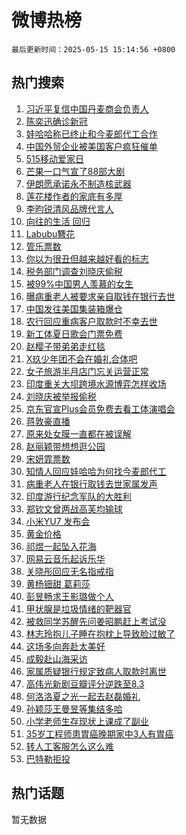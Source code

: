 # 微博热榜

`最后更新时间：2025-05-15 15:14:56 +0800`

## 热门搜索

1. [习近平复信中国丹麦商会负责人](https://m.weibo.cn/search?containerid=100103type%3D1%26t%3D10%26q%3D%23%E4%B9%A0%E8%BF%91%E5%B9%B3%E5%A4%8D%E4%BF%A1%E4%B8%AD%E5%9B%BD%E4%B8%B9%E9%BA%A6%E5%95%86%E4%BC%9A%E8%B4%9F%E8%B4%A3%E4%BA%BA%23&stream_entry_id=51&isnewpage=1&extparam=seat%3D1%26cate%3D10103%26dgr%3D0%26pos%3D0%26filter_type%3Drealtimehot%26stream_entry_id%3D51%26c_type%3D51%26q%3D%2523%25E4%25B9%25A0%25E8%25BF%2591%25E5%25B9%25B3%25E5%25A4%258D%25E4%25BF%25A1%25E4%25B8%25AD%25E5%259B%25BD%25E4%25B8%25B9%25E9%25BA%25A6%25E5%2595%2586%25E4%25BC%259A%25E8%25B4%259F%25E8%25B4%25A3%25E4%25BA%25BA%2523%26display_time%3D1747293295%26pre_seqid%3D17472932950610234898618)
1. [陈奕迅确诊新冠](https://m.weibo.cn/search?containerid=100103type%3D1%26t%3D10%26q%3D%23%E9%99%88%E5%A5%95%E8%BF%85%E7%A1%AE%E8%AF%8A%E6%96%B0%E5%86%A0%23&stream_entry_id=31&isnewpage=1&extparam=seat%3D1%26cate%3D5001%26band_rank%3D1%26stream_entry_id%3D31%26realpos%3D1%26flag%3D1%26lcate%3D5001%26pos%3D0%26filter_type%3Drealtimehot%26dgr%3D0%26c_type%3D31%26q%3D%2523%25E9%2599%2588%25E5%25A5%2595%25E8%25BF%2585%25E7%25A1%25AE%25E8%25AF%258A%25E6%2596%25B0%25E5%2586%25A0%2523%26display_time%3D1747293295%26pre_seqid%3D17472932950610234898618)
1. [娃哈哈称已终止和今麦郎代工合作](https://m.weibo.cn/search?containerid=100103type%3D1%26t%3D10%26q%3D%23%E5%A8%83%E5%93%88%E5%93%88%E7%A7%B0%E5%B7%B2%E7%BB%88%E6%AD%A2%E5%92%8C%E4%BB%8A%E9%BA%A6%E9%83%8E%E4%BB%A3%E5%B7%A5%E5%90%88%E4%BD%9C%23&stream_entry_id=31&isnewpage=1&extparam=seat%3D1%26cate%3D5001%26band_rank%3D2%26stream_entry_id%3D31%26realpos%3D2%26flag%3D2%26lcate%3D5001%26pos%3D1%26filter_type%3Drealtimehot%26dgr%3D0%26c_type%3D31%26q%3D%2523%25E5%25A8%2583%25E5%2593%2588%25E5%2593%2588%25E7%25A7%25B0%25E5%25B7%25B2%25E7%25BB%2588%25E6%25AD%25A2%25E5%2592%258C%25E4%25BB%258A%25E9%25BA%25A6%25E9%2583%258E%25E4%25BB%25A3%25E5%25B7%25A5%25E5%2590%2588%25E4%25BD%259C%2523%26display_time%3D1747293295%26pre_seqid%3D17472932950610234898618)
1. [中国外贸企业被美国客户疯狂催单](https://m.weibo.cn/search?containerid=100103type%3D1%26t%3D10%26q%3D%23%E4%B8%AD%E5%9B%BD%E5%A4%96%E8%B4%B8%E4%BC%81%E4%B8%9A%E8%A2%AB%E7%BE%8E%E5%9B%BD%E5%AE%A2%E6%88%B7%E7%96%AF%E7%8B%82%E5%82%AC%E5%8D%95%23&stream_entry_id=31&isnewpage=1&extparam=seat%3D1%26cate%3D5001%26band_rank%3D3%26stream_entry_id%3D31%26realpos%3D3%26flag%3D0%26lcate%3D5001%26pos%3D2%26filter_type%3Drealtimehot%26dgr%3D0%26c_type%3D31%26q%3D%2523%25E4%25B8%25AD%25E5%259B%25BD%25E5%25A4%2596%25E8%25B4%25B8%25E4%25BC%2581%25E4%25B8%259A%25E8%25A2%25AB%25E7%25BE%258E%25E5%259B%25BD%25E5%25AE%25A2%25E6%2588%25B7%25E7%2596%25AF%25E7%258B%2582%25E5%2582%25AC%25E5%258D%2595%2523%26display_time%3D1747293295%26pre_seqid%3D17472932950610234898618)
1. [515移动爱家日](https://m.weibo.cn/search?containerid=100103type%3D1%26t%3D10%26q%3D%23515%E7%A7%BB%E5%8A%A8%E7%88%B1%E5%AE%B6%E6%97%A5%23&stream_entry_id=31&isnewpage=1&extparam=seat%3D1%26cate%3D5001%26band_rank%3D4%26adid%3D285710%26stream_entry_id%3D31%26is_ad_pos%3D1%26topic_ad%3D1%26lcate%3D5001%26pos%3D3%26filter_type%3Drealtimehot%26dgr%3D0%26c_type%3D31%26q%3D%2523515%25E7%25A7%25BB%25E5%258A%25A8%25E7%2588%25B1%25E5%25AE%25B6%25E6%2597%25A5%2523%26display_time%3D1747293295%26pre_seqid%3D17472932950610234898618)
1. [芒果一口气宣了88部大剧](https://m.weibo.cn/search?containerid=100103type%3D1%26t%3D10%26q%3D%E8%8A%92%E6%9E%9C%E4%B8%80%E5%8F%A3%E6%B0%94%E5%AE%A3%E4%BA%8688%E9%83%A8%E5%A4%A7%E5%89%A7&stream_entry_id=31&isnewpage=1&extparam=seat%3D1%26cate%3D5001%26band_rank%3D4%26stream_entry_id%3D31%26realpos%3D4%26flag%3D1%26lcate%3D5001%26pos%3D4%26filter_type%3Drealtimehot%26dgr%3D0%26c_type%3D31%26q%3D%25E8%258A%2592%25E6%259E%259C%25E4%25B8%2580%25E5%258F%25A3%25E6%25B0%2594%25E5%25AE%25A3%25E4%25BA%258688%25E9%2583%25A8%25E5%25A4%25A7%25E5%2589%25A7%26display_time%3D1747293295%26pre_seqid%3D17472932950610234898618)
1. [伊朗愿承诺永不制造核武器](https://m.weibo.cn/search?containerid=100103type%3D1%26t%3D10%26q%3D%23%E4%BC%8A%E6%9C%97%E6%84%BF%E6%89%BF%E8%AF%BA%E6%B0%B8%E4%B8%8D%E5%88%B6%E9%80%A0%E6%A0%B8%E6%AD%A6%E5%99%A8%23&stream_entry_id=31&isnewpage=1&extparam=seat%3D1%26cate%3D5001%26band_rank%3D5%26stream_entry_id%3D31%26realpos%3D5%26flag%3D1%26lcate%3D5001%26pos%3D5%26filter_type%3Drealtimehot%26dgr%3D0%26c_type%3D31%26q%3D%2523%25E4%25BC%258A%25E6%259C%2597%25E6%2584%25BF%25E6%2589%25BF%25E8%25AF%25BA%25E6%25B0%25B8%25E4%25B8%258D%25E5%2588%25B6%25E9%2580%25A0%25E6%25A0%25B8%25E6%25AD%25A6%25E5%2599%25A8%2523%26display_time%3D1747293295%26pre_seqid%3D17472932950610234898618)
1. [莲花楼作者的家底有多厚](https://m.weibo.cn/search?containerid=100103type%3D1%26t%3D10%26q%3D%E8%8E%B2%E8%8A%B1%E6%A5%BC%E4%BD%9C%E8%80%85%E7%9A%84%E5%AE%B6%E5%BA%95%E6%9C%89%E5%A4%9A%E5%8E%9A&stream_entry_id=31&isnewpage=1&extparam=seat%3D1%26cate%3D5001%26band_rank%3D6%26stream_entry_id%3D31%26realpos%3D6%26flag%3D0%26lcate%3D5001%26pos%3D6%26filter_type%3Drealtimehot%26dgr%3D0%26c_type%3D31%26q%3D%25E8%258E%25B2%25E8%258A%25B1%25E6%25A5%25BC%25E4%25BD%259C%25E8%2580%2585%25E7%259A%2584%25E5%25AE%25B6%25E5%25BA%2595%25E6%259C%2589%25E5%25A4%259A%25E5%258E%259A%26display_time%3D1747293295%26pre_seqid%3D17472932950610234898618)
1. [李昀锐清风品牌代言人](https://m.weibo.cn/search?containerid=100103type%3D1%26t%3D10%26q%3D%23%E6%9D%8E%E6%98%80%E9%94%90%E6%B8%85%E9%A3%8E%E5%93%81%E7%89%8C%E4%BB%A3%E8%A8%80%E4%BA%BA%23&stream_entry_id=31&isnewpage=1&extparam=seat%3D1%26cate%3D5001%26band_rank%3D7%26adid%3D285967%26stream_entry_id%3D31%26is_ad_pos%3D1%26topic_ad%3D1%26lcate%3D5001%26pos%3D7%26filter_type%3Drealtimehot%26dgr%3D0%26c_type%3D31%26q%3D%2523%25E6%259D%258E%25E6%2598%2580%25E9%2594%2590%25E6%25B8%2585%25E9%25A3%258E%25E5%2593%2581%25E7%2589%258C%25E4%25BB%25A3%25E8%25A8%2580%25E4%25BA%25BA%2523%26display_time%3D1747293295%26pre_seqid%3D17472932950610234898618)
1. [向往的生活 回归](https://m.weibo.cn/search?containerid=100103type%3D1%26t%3D10%26q%3D%E5%90%91%E5%BE%80%E7%9A%84%E7%94%9F%E6%B4%BB+%E5%9B%9E%E5%BD%92&stream_entry_id=31&isnewpage=1&extparam=seat%3D1%26cate%3D5001%26band_rank%3D7%26stream_entry_id%3D31%26realpos%3D7%26flag%3D1%26lcate%3D5001%26pos%3D8%26filter_type%3Drealtimehot%26dgr%3D0%26c_type%3D31%26q%3D%25E5%2590%2591%25E5%25BE%2580%25E7%259A%2584%25E7%2594%259F%25E6%25B4%25BB%2520%25E5%259B%259E%25E5%25BD%2592%26display_time%3D1747293295%26pre_seqid%3D17472932950610234898618)
1. [Labubu簪花](https://m.weibo.cn/search?containerid=100103type%3D1%26t%3D10%26q%3DLabubu%E7%B0%AA%E8%8A%B1&stream_entry_id=31&isnewpage=1&extparam=seat%3D1%26cate%3D5001%26band_rank%3D8%26stream_entry_id%3D31%26realpos%3D8%26flag%3D0%26lcate%3D5001%26pos%3D9%26filter_type%3Drealtimehot%26dgr%3D0%26c_type%3D31%26q%3DLabubu%25E7%25B0%25AA%25E8%258A%25B1%26display_time%3D1747293295%26pre_seqid%3D17472932950610234898618)
1. [管乐票数](https://m.weibo.cn/search?containerid=100103type%3D1%26t%3D10%26q%3D%E7%AE%A1%E4%B9%90%E7%A5%A8%E6%95%B0&stream_entry_id=31&isnewpage=1&extparam=seat%3D1%26cate%3D5001%26band_rank%3D9%26stream_entry_id%3D31%26realpos%3D9%26flag%3D0%26lcate%3D5001%26pos%3D10%26filter_type%3Drealtimehot%26dgr%3D0%26c_type%3D31%26q%3D%25E7%25AE%25A1%25E4%25B9%2590%25E7%25A5%25A8%25E6%2595%25B0%26display_time%3D1747293295%26pre_seqid%3D17472932950610234898618)
1. [你以为很丑但越来越好看的标志](https://m.weibo.cn/search?containerid=100103type%3D1%26t%3D10%26q%3D%E4%BD%A0%E4%BB%A5%E4%B8%BA%E5%BE%88%E4%B8%91%E4%BD%86%E8%B6%8A%E6%9D%A5%E8%B6%8A%E5%A5%BD%E7%9C%8B%E7%9A%84%E6%A0%87%E5%BF%97&stream_entry_id=31&isnewpage=1&extparam=seat%3D1%26cate%3D5001%26band_rank%3D10%26stream_entry_id%3D31%26realpos%3D10%26flag%3D0%26lcate%3D5001%26pos%3D11%26filter_type%3Drealtimehot%26dgr%3D0%26c_type%3D31%26q%3D%25E4%25BD%25A0%25E4%25BB%25A5%25E4%25B8%25BA%25E5%25BE%2588%25E4%25B8%2591%25E4%25BD%2586%25E8%25B6%258A%25E6%259D%25A5%25E8%25B6%258A%25E5%25A5%25BD%25E7%259C%258B%25E7%259A%2584%25E6%25A0%2587%25E5%25BF%2597%26display_time%3D1747293295%26pre_seqid%3D17472932950610234898618)
1. [税务部门调查刘晓庆偷税](https://m.weibo.cn/search?containerid=100103type%3D1%26t%3D10%26q%3D%23%E7%A8%8E%E5%8A%A1%E9%83%A8%E9%97%A8%E8%B0%83%E6%9F%A5%E5%88%98%E6%99%93%E5%BA%86%E5%81%B7%E7%A8%8E%23&stream_entry_id=31&isnewpage=1&extparam=seat%3D1%26cate%3D5001%26band_rank%3D11%26stream_entry_id%3D31%26realpos%3D11%26flag%3D2%26lcate%3D5001%26pos%3D12%26filter_type%3Drealtimehot%26dgr%3D0%26c_type%3D31%26q%3D%2523%25E7%25A8%258E%25E5%258A%25A1%25E9%2583%25A8%25E9%2597%25A8%25E8%25B0%2583%25E6%259F%25A5%25E5%2588%2598%25E6%2599%2593%25E5%25BA%2586%25E5%2581%25B7%25E7%25A8%258E%2523%26display_time%3D1747293295%26pre_seqid%3D17472932950610234898618)
1. [被99%中国男人羡慕的女生](https://m.weibo.cn/search?containerid=100103type%3D1%26t%3D10%26q%3D%E8%A2%AB99%25%E4%B8%AD%E5%9B%BD%E7%94%B7%E4%BA%BA%E7%BE%A1%E6%85%95%E7%9A%84%E5%A5%B3%E7%94%9F&stream_entry_id=31&isnewpage=1&extparam=seat%3D1%26cate%3D5001%26band_rank%3D12%26stream_entry_id%3D31%26realpos%3D12%26flag%3D2%26lcate%3D5001%26pos%3D13%26filter_type%3Drealtimehot%26dgr%3D0%26c_type%3D31%26q%3D%25E8%25A2%25AB99%2525%25E4%25B8%25AD%25E5%259B%25BD%25E7%2594%25B7%25E4%25BA%25BA%25E7%25BE%25A1%25E6%2585%2595%25E7%259A%2584%25E5%25A5%25B3%25E7%2594%259F%26display_time%3D1747293295%26pre_seqid%3D17472932950610234898618)
1. [曝病重老人被要求亲自取钱在银行去世](https://m.weibo.cn/search?containerid=100103type%3D1%26t%3D10%26q%3D%23%E6%9B%9D%E7%97%85%E9%87%8D%E8%80%81%E4%BA%BA%E8%A2%AB%E8%A6%81%E6%B1%82%E4%BA%B2%E8%87%AA%E5%8F%96%E9%92%B1%E5%9C%A8%E9%93%B6%E8%A1%8C%E5%8E%BB%E4%B8%96%23&stream_entry_id=31&isnewpage=1&extparam=seat%3D1%26cate%3D5001%26band_rank%3D13%26stream_entry_id%3D31%26realpos%3D13%26flag%3D0%26lcate%3D5001%26pos%3D14%26filter_type%3Drealtimehot%26dgr%3D0%26c_type%3D31%26q%3D%2523%25E6%259B%259D%25E7%2597%2585%25E9%2587%258D%25E8%2580%2581%25E4%25BA%25BA%25E8%25A2%25AB%25E8%25A6%2581%25E6%25B1%2582%25E4%25BA%25B2%25E8%2587%25AA%25E5%258F%2596%25E9%2592%25B1%25E5%259C%25A8%25E9%2593%25B6%25E8%25A1%258C%25E5%258E%25BB%25E4%25B8%2596%2523%26display_time%3D1747293295%26pre_seqid%3D17472932950610234898618)
1. [中国发往美国集装箱爆仓](https://m.weibo.cn/search?containerid=100103type%3D1%26t%3D10%26q%3D%23%E4%B8%AD%E5%9B%BD%E5%8F%91%E5%BE%80%E7%BE%8E%E5%9B%BD%E9%9B%86%E8%A3%85%E7%AE%B1%E7%88%86%E4%BB%93%23&stream_entry_id=31&isnewpage=1&extparam=seat%3D1%26cate%3D5001%26band_rank%3D14%26stream_entry_id%3D31%26realpos%3D14%26flag%3D1%26lcate%3D5001%26pos%3D15%26filter_type%3Drealtimehot%26dgr%3D0%26c_type%3D31%26q%3D%2523%25E4%25B8%25AD%25E5%259B%25BD%25E5%258F%2591%25E5%25BE%2580%25E7%25BE%258E%25E5%259B%25BD%25E9%259B%2586%25E8%25A3%2585%25E7%25AE%25B1%25E7%2588%2586%25E4%25BB%2593%2523%26display_time%3D1747293295%26pre_seqid%3D17472932950610234898618)
1. [农行回应重病客户取款时不幸去世](https://m.weibo.cn/search?containerid=100103type%3D1%26t%3D10%26q%3D%23%E5%86%9C%E8%A1%8C%E5%9B%9E%E5%BA%94%E9%87%8D%E7%97%85%E5%AE%A2%E6%88%B7%E5%8F%96%E6%AC%BE%E6%97%B6%E4%B8%8D%E5%B9%B8%E5%8E%BB%E4%B8%96%23&stream_entry_id=31&isnewpage=1&extparam=seat%3D1%26cate%3D5001%26band_rank%3D15%26stream_entry_id%3D31%26realpos%3D15%26flag%3D0%26lcate%3D5001%26pos%3D16%26filter_type%3Drealtimehot%26dgr%3D0%26c_type%3D31%26q%3D%2523%25E5%2586%259C%25E8%25A1%258C%25E5%259B%259E%25E5%25BA%2594%25E9%2587%258D%25E7%2597%2585%25E5%25AE%25A2%25E6%2588%25B7%25E5%258F%2596%25E6%25AC%25BE%25E6%2597%25B6%25E4%25B8%258D%25E5%25B9%25B8%25E5%258E%25BB%25E4%25B8%2596%2523%26display_time%3D1747293295%26pre_seqid%3D17472932950610234898618)
1. [新工体夏日歌会门票免费](https://m.weibo.cn/search?containerid=100103type%3D1%26t%3D10%26q%3D%23%E6%96%B0%E5%B7%A5%E4%BD%93%E5%A4%8F%E6%97%A5%E6%AD%8C%E4%BC%9A%E9%97%A8%E7%A5%A8%E5%85%8D%E8%B4%B9%23&stream_entry_id=31&isnewpage=1&extparam=seat%3D1%26cate%3D5001%26band_rank%3D16%26stream_entry_id%3D31%26realpos%3D16%26flag%3D1%26lcate%3D5001%26pos%3D17%26filter_type%3Drealtimehot%26dgr%3D0%26c_type%3D31%26q%3D%2523%25E6%2596%25B0%25E5%25B7%25A5%25E4%25BD%2593%25E5%25A4%258F%25E6%2597%25A5%25E6%25AD%258C%25E4%25BC%259A%25E9%2597%25A8%25E7%25A5%25A8%25E5%2585%258D%25E8%25B4%25B9%2523%26display_time%3D1747293295%26pre_seqid%3D17472932950610234898618)
1. [赵樱子带弟弟走红毯](https://m.weibo.cn/search?containerid=100103type%3D1%26t%3D10%26q%3D%23%E8%B5%B5%E6%A8%B1%E5%AD%90%E5%B8%A6%E5%BC%9F%E5%BC%9F%E8%B5%B0%E7%BA%A2%E6%AF%AF%23&stream_entry_id=31&isnewpage=1&extparam=seat%3D1%26cate%3D5001%26band_rank%3D17%26stream_entry_id%3D31%26realpos%3D17%26flag%3D1%26lcate%3D5001%26pos%3D18%26filter_type%3Drealtimehot%26dgr%3D0%26c_type%3D31%26q%3D%2523%25E8%25B5%25B5%25E6%25A8%25B1%25E5%25AD%2590%25E5%25B8%25A6%25E5%25BC%259F%25E5%25BC%259F%25E8%25B5%25B0%25E7%25BA%25A2%25E6%25AF%25AF%2523%26display_time%3D1747293295%26pre_seqid%3D17472932950610234898618)
1. [X玖少年团不会在婚礼合体吧](https://m.weibo.cn/search?containerid=100103type%3D1%26t%3D10%26q%3D%23X%E7%8E%96%E5%B0%91%E5%B9%B4%E5%9B%A2%E4%B8%8D%E4%BC%9A%E5%9C%A8%E5%A9%9A%E7%A4%BC%E5%90%88%E4%BD%93%E5%90%A7%23&stream_entry_id=31&isnewpage=1&extparam=seat%3D1%26cate%3D5001%26band_rank%3D18%26stream_entry_id%3D31%26realpos%3D18%26flag%3D1%26lcate%3D5001%26pos%3D19%26filter_type%3Drealtimehot%26dgr%3D0%26c_type%3D31%26q%3D%2523X%25E7%258E%2596%25E5%25B0%2591%25E5%25B9%25B4%25E5%259B%25A2%25E4%25B8%258D%25E4%25BC%259A%25E5%259C%25A8%25E5%25A9%259A%25E7%25A4%25BC%25E5%2590%2588%25E4%25BD%2593%25E5%2590%25A7%2523%26display_time%3D1747293295%26pre_seqid%3D17472932950610234898618)
1. [女子旅游半月店门忘关运营正常](https://m.weibo.cn/search?containerid=100103type%3D1%26t%3D10%26q%3D%E5%A5%B3%E5%AD%90%E6%97%85%E6%B8%B8%E5%8D%8A%E6%9C%88%E5%BA%97%E9%97%A8%E5%BF%98%E5%85%B3%E8%BF%90%E8%90%A5%E6%AD%A3%E5%B8%B8&stream_entry_id=31&isnewpage=1&extparam=seat%3D1%26cate%3D5001%26band_rank%3D19%26stream_entry_id%3D31%26realpos%3D19%26flag%3D1%26lcate%3D5001%26pos%3D20%26filter_type%3Drealtimehot%26dgr%3D0%26c_type%3D31%26q%3D%25E5%25A5%25B3%25E5%25AD%2590%25E6%2597%2585%25E6%25B8%25B8%25E5%258D%258A%25E6%259C%2588%25E5%25BA%2597%25E9%2597%25A8%25E5%25BF%2598%25E5%2585%25B3%25E8%25BF%2590%25E8%2590%25A5%25E6%25AD%25A3%25E5%25B8%25B8%26display_time%3D1747293295%26pre_seqid%3D17472932950610234898618)
1. [印度重关大坝跨境水源博弈怎样收场](https://m.weibo.cn/search?containerid=100103type%3D1%26t%3D10%26q%3D%E5%8D%B0%E5%BA%A6%E9%87%8D%E5%85%B3%E5%A4%A7%E5%9D%9D%E8%B7%A8%E5%A2%83%E6%B0%B4%E6%BA%90%E5%8D%9A%E5%BC%88%E6%80%8E%E6%A0%B7%E6%94%B6%E5%9C%BA&stream_entry_id=31&isnewpage=1&extparam=seat%3D1%26cate%3D5001%26band_rank%3D20%26stream_entry_id%3D31%26realpos%3D20%26flag%3D1%26is_ai_ask%3D1%26lcate%3D5001%26pos%3D21%26filter_type%3Drealtimehot%26dgr%3D0%26c_type%3D31%26q%3D%25E5%258D%25B0%25E5%25BA%25A6%25E9%2587%258D%25E5%2585%25B3%25E5%25A4%25A7%25E5%259D%259D%25E8%25B7%25A8%25E5%25A2%2583%25E6%25B0%25B4%25E6%25BA%2590%25E5%258D%259A%25E5%25BC%2588%25E6%2580%258E%25E6%25A0%25B7%25E6%2594%25B6%25E5%259C%25BA%26display_time%3D1747293295%26pre_seqid%3D17472932950610234898618)
1. [刘晓庆被举报偷税](https://m.weibo.cn/search?containerid=100103type%3D1%26t%3D10%26q%3D%23%E5%88%98%E6%99%93%E5%BA%86%E8%A2%AB%E4%B8%BE%E6%8A%A5%E5%81%B7%E7%A8%8E%23&stream_entry_id=31&isnewpage=1&extparam=seat%3D1%26cate%3D5001%26band_rank%3D21%26stream_entry_id%3D31%26realpos%3D21%26flag%3D2%26lcate%3D5001%26pos%3D22%26filter_type%3Drealtimehot%26dgr%3D0%26c_type%3D31%26q%3D%2523%25E5%2588%2598%25E6%2599%2593%25E5%25BA%2586%25E8%25A2%25AB%25E4%25B8%25BE%25E6%258A%25A5%25E5%2581%25B7%25E7%25A8%258E%2523%26display_time%3D1747293295%26pre_seqid%3D17472932950610234898618)
1. [京东官宣Plus会员免费去看工体演唱会](https://m.weibo.cn/search?containerid=100103type%3D1%26t%3D10%26q%3D%23%E4%BA%AC%E4%B8%9C%E5%AE%98%E5%AE%A3Plus%E4%BC%9A%E5%91%98%E5%85%8D%E8%B4%B9%E5%8E%BB%E7%9C%8B%E5%B7%A5%E4%BD%93%E6%BC%94%E5%94%B1%E4%BC%9A%23&stream_entry_id=31&isnewpage=1&extparam=seat%3D1%26cate%3D5001%26band_rank%3D22%26stream_entry_id%3D31%26realpos%3D22%26flag%3D1%26lcate%3D5001%26pos%3D23%26filter_type%3Drealtimehot%26dgr%3D0%26c_type%3D31%26q%3D%2523%25E4%25BA%25AC%25E4%25B8%259C%25E5%25AE%2598%25E5%25AE%25A3Plus%25E4%25BC%259A%25E5%2591%2598%25E5%2585%258D%25E8%25B4%25B9%25E5%258E%25BB%25E7%259C%258B%25E5%25B7%25A5%25E4%25BD%2593%25E6%25BC%2594%25E5%2594%25B1%25E4%25BC%259A%2523%26display_time%3D1747293295%26pre_seqid%3D17472932950610234898618)
1. [蒋敦豪直播](https://m.weibo.cn/search?containerid=100103type%3D1%26t%3D10%26q%3D%E8%92%8B%E6%95%A6%E8%B1%AA%E7%9B%B4%E6%92%AD&stream_entry_id=31&isnewpage=1&extparam=seat%3D1%26cate%3D5001%26band_rank%3D23%26stream_entry_id%3D31%26realpos%3D23%26flag%3D1%26lcate%3D5001%26pos%3D24%26filter_type%3Drealtimehot%26dgr%3D0%26c_type%3D31%26q%3D%25E8%2592%258B%25E6%2595%25A6%25E8%25B1%25AA%25E7%259B%25B4%25E6%2592%25AD%26display_time%3D1747293295%26pre_seqid%3D17472932950610234898618)
1. [原来处女膜一直都在被误解](https://m.weibo.cn/search?containerid=100103type%3D1%26t%3D10%26q%3D%E5%8E%9F%E6%9D%A5%E5%A4%84%E5%A5%B3%E8%86%9C%E4%B8%80%E7%9B%B4%E9%83%BD%E5%9C%A8%E8%A2%AB%E8%AF%AF%E8%A7%A3&stream_entry_id=31&isnewpage=1&extparam=seat%3D1%26cate%3D5001%26band_rank%3D24%26stream_entry_id%3D31%26realpos%3D24%26flag%3D2%26lcate%3D5001%26pos%3D25%26filter_type%3Drealtimehot%26dgr%3D0%26c_type%3D31%26q%3D%25E5%258E%259F%25E6%259D%25A5%25E5%25A4%2584%25E5%25A5%25B3%25E8%2586%259C%25E4%25B8%2580%25E7%259B%25B4%25E9%2583%25BD%25E5%259C%25A8%25E8%25A2%25AB%25E8%25AF%25AF%25E8%25A7%25A3%26display_time%3D1747293295%26pre_seqid%3D17472932950610234898618)
1. [赵丽颖带想想逛公园](https://m.weibo.cn/search?containerid=100103type%3D1%26t%3D10%26q%3D%23%E8%B5%B5%E4%B8%BD%E9%A2%96%E5%B8%A6%E6%83%B3%E6%83%B3%E9%80%9B%E5%85%AC%E5%9B%AD%23&stream_entry_id=31&isnewpage=1&extparam=seat%3D1%26cate%3D5001%26band_rank%3D25%26stream_entry_id%3D31%26realpos%3D25%26flag%3D0%26lcate%3D5001%26pos%3D26%26filter_type%3Drealtimehot%26dgr%3D0%26c_type%3D31%26q%3D%2523%25E8%25B5%25B5%25E4%25B8%25BD%25E9%25A2%2596%25E5%25B8%25A6%25E6%2583%25B3%25E6%2583%25B3%25E9%2580%259B%25E5%2585%25AC%25E5%259B%25AD%2523%26display_time%3D1747293295%26pre_seqid%3D17472932950610234898618)
1. [宋妍霏票数](https://m.weibo.cn/search?containerid=100103type%3D1%26t%3D10%26q%3D%E5%AE%8B%E5%A6%8D%E9%9C%8F%E7%A5%A8%E6%95%B0&stream_entry_id=31&isnewpage=1&extparam=seat%3D1%26cate%3D5001%26band_rank%3D26%26stream_entry_id%3D31%26realpos%3D26%26flag%3D1%26lcate%3D5001%26pos%3D27%26filter_type%3Drealtimehot%26dgr%3D0%26c_type%3D31%26q%3D%25E5%25AE%258B%25E5%25A6%258D%25E9%259C%258F%25E7%25A5%25A8%25E6%2595%25B0%26display_time%3D1747293295%26pre_seqid%3D17472932950610234898618)
1. [知情人回应娃哈哈为何找今麦郎代工](https://m.weibo.cn/search?containerid=100103type%3D1%26t%3D10%26q%3D%23%E7%9F%A5%E6%83%85%E4%BA%BA%E5%9B%9E%E5%BA%94%E5%A8%83%E5%93%88%E5%93%88%E4%B8%BA%E4%BD%95%E6%89%BE%E4%BB%8A%E9%BA%A6%E9%83%8E%E4%BB%A3%E5%B7%A5%23&stream_entry_id=31&isnewpage=1&extparam=seat%3D1%26cate%3D5001%26band_rank%3D27%26stream_entry_id%3D31%26realpos%3D27%26flag%3D0%26lcate%3D5001%26pos%3D28%26filter_type%3Drealtimehot%26dgr%3D0%26c_type%3D31%26q%3D%2523%25E7%259F%25A5%25E6%2583%2585%25E4%25BA%25BA%25E5%259B%259E%25E5%25BA%2594%25E5%25A8%2583%25E5%2593%2588%25E5%2593%2588%25E4%25B8%25BA%25E4%25BD%2595%25E6%2589%25BE%25E4%25BB%258A%25E9%25BA%25A6%25E9%2583%258E%25E4%25BB%25A3%25E5%25B7%25A5%2523%26display_time%3D1747293295%26pre_seqid%3D17472932950610234898618)
1. [病重老人在银行取钱去世家属发声](https://m.weibo.cn/search?containerid=100103type%3D1%26t%3D10%26q%3D%23%E7%97%85%E9%87%8D%E8%80%81%E4%BA%BA%E5%9C%A8%E9%93%B6%E8%A1%8C%E5%8F%96%E9%92%B1%E5%8E%BB%E4%B8%96%E5%AE%B6%E5%B1%9E%E5%8F%91%E5%A3%B0%23&stream_entry_id=31&isnewpage=1&extparam=seat%3D1%26cate%3D5001%26band_rank%3D28%26stream_entry_id%3D31%26realpos%3D28%26flag%3D0%26lcate%3D5001%26pos%3D29%26filter_type%3Drealtimehot%26dgr%3D0%26c_type%3D31%26q%3D%2523%25E7%2597%2585%25E9%2587%258D%25E8%2580%2581%25E4%25BA%25BA%25E5%259C%25A8%25E9%2593%25B6%25E8%25A1%258C%25E5%258F%2596%25E9%2592%25B1%25E5%258E%25BB%25E4%25B8%2596%25E5%25AE%25B6%25E5%25B1%259E%25E5%258F%2591%25E5%25A3%25B0%2523%26display_time%3D1747293295%26pre_seqid%3D17472932950610234898618)
1. [印度游行纪念军队的大胜利](https://m.weibo.cn/search?containerid=100103type%3D1%26t%3D10%26q%3D%E5%8D%B0%E5%BA%A6%E6%B8%B8%E8%A1%8C%E7%BA%AA%E5%BF%B5%E5%86%9B%E9%98%9F%E7%9A%84%E5%A4%A7%E8%83%9C%E5%88%A9&stream_entry_id=31&isnewpage=1&extparam=seat%3D1%26cate%3D5001%26band_rank%3D29%26stream_entry_id%3D31%26realpos%3D29%26flag%3D1%26lcate%3D5001%26pos%3D30%26filter_type%3Drealtimehot%26dgr%3D0%26c_type%3D31%26q%3D%25E5%258D%25B0%25E5%25BA%25A6%25E6%25B8%25B8%25E8%25A1%258C%25E7%25BA%25AA%25E5%25BF%25B5%25E5%2586%259B%25E9%2598%259F%25E7%259A%2584%25E5%25A4%25A7%25E8%2583%259C%25E5%2588%25A9%26display_time%3D1747293295%26pre_seqid%3D17472932950610234898618)
1. [郑钦文曾两战高芙均输球](https://m.weibo.cn/search?containerid=100103type%3D1%26t%3D10%26q%3D%23%E9%83%91%E9%92%A6%E6%96%87%E6%9B%BE%E4%B8%A4%E6%88%98%E9%AB%98%E8%8A%99%E5%9D%87%E8%BE%93%E7%90%83%23&stream_entry_id=31&isnewpage=1&extparam=seat%3D1%26cate%3D5001%26band_rank%3D30%26stream_entry_id%3D31%26realpos%3D30%26flag%3D1%26lcate%3D5001%26pos%3D31%26filter_type%3Drealtimehot%26dgr%3D0%26c_type%3D31%26q%3D%2523%25E9%2583%2591%25E9%2592%25A6%25E6%2596%2587%25E6%259B%25BE%25E4%25B8%25A4%25E6%2588%2598%25E9%25AB%2598%25E8%258A%2599%25E5%259D%2587%25E8%25BE%2593%25E7%2590%2583%2523%26display_time%3D1747293295%26pre_seqid%3D17472932950610234898618)
1. [小米YU7 发布会](https://m.weibo.cn/search?containerid=100103type%3D1%26t%3D10%26q%3D%E5%B0%8F%E7%B1%B3YU7+%E5%8F%91%E5%B8%83%E4%BC%9A&stream_entry_id=31&isnewpage=1&extparam=seat%3D1%26cate%3D5001%26band_rank%3D31%26stream_entry_id%3D31%26realpos%3D31%26flag%3D1%26lcate%3D5001%26pos%3D32%26filter_type%3Drealtimehot%26dgr%3D0%26c_type%3D31%26q%3D%25E5%25B0%258F%25E7%25B1%25B3YU7%2520%25E5%258F%2591%25E5%25B8%2583%25E4%25BC%259A%26display_time%3D1747293295%26pre_seqid%3D17472932950610234898618)
1. [黄金价格](https://m.weibo.cn/search?containerid=100103type%3D1%26t%3D10%26q%3D%E9%BB%84%E9%87%91%E4%BB%B7%E6%A0%BC&stream_entry_id=31&isnewpage=1&extparam=seat%3D1%26cate%3D5001%26band_rank%3D32%26stream_entry_id%3D31%26realpos%3D32%26flag%3D0%26lcate%3D5001%26pos%3D33%26filter_type%3Drealtimehot%26dgr%3D0%26c_type%3D31%26q%3D%25E9%25BB%2584%25E9%2587%2591%25E4%25BB%25B7%25E6%25A0%25BC%26display_time%3D1747293295%26pre_seqid%3D17472932950610234898618)
1. [祁煜一起坠入花海](https://m.weibo.cn/search?containerid=100103type%3D1%26t%3D10%26q%3D%E7%A5%81%E7%85%9C%E4%B8%80%E8%B5%B7%E5%9D%A0%E5%85%A5%E8%8A%B1%E6%B5%B7&stream_entry_id=31&isnewpage=1&extparam=seat%3D1%26cate%3D5001%26band_rank%3D33%26stream_entry_id%3D31%26realpos%3D33%26flag%3D1%26lcate%3D5001%26pos%3D34%26filter_type%3Drealtimehot%26dgr%3D0%26c_type%3D31%26q%3D%25E7%25A5%2581%25E7%2585%259C%25E4%25B8%2580%25E8%25B5%25B7%25E5%259D%25A0%25E5%2585%25A5%25E8%258A%25B1%25E6%25B5%25B7%26display_time%3D1747293295%26pre_seqid%3D17472932950610234898618)
1. [网易云音乐起诉乐华](https://m.weibo.cn/search?containerid=100103type%3D1%26t%3D10%26q%3D%23%E7%BD%91%E6%98%93%E4%BA%91%E9%9F%B3%E4%B9%90%E8%B5%B7%E8%AF%89%E4%B9%90%E5%8D%8E%23&stream_entry_id=31&isnewpage=1&extparam=seat%3D1%26cate%3D5001%26band_rank%3D34%26stream_entry_id%3D31%26realpos%3D34%26flag%3D1%26lcate%3D5001%26pos%3D35%26filter_type%3Drealtimehot%26dgr%3D0%26c_type%3D31%26q%3D%2523%25E7%25BD%2591%25E6%2598%2593%25E4%25BA%2591%25E9%259F%25B3%25E4%25B9%2590%25E8%25B5%25B7%25E8%25AF%2589%25E4%25B9%2590%25E5%258D%258E%2523%26display_time%3D1747293295%26pre_seqid%3D17472932950610234898618)
1. [关晓彤回应无名指戒指](https://m.weibo.cn/search?containerid=100103type%3D1%26t%3D10%26q%3D%23%E5%85%B3%E6%99%93%E5%BD%A4%E5%9B%9E%E5%BA%94%E6%97%A0%E5%90%8D%E6%8C%87%E6%88%92%E6%8C%87%23&stream_entry_id=31&isnewpage=1&extparam=seat%3D1%26cate%3D5001%26band_rank%3D35%26stream_entry_id%3D31%26realpos%3D35%26flag%3D0%26lcate%3D5001%26pos%3D36%26filter_type%3Drealtimehot%26dgr%3D0%26c_type%3D31%26q%3D%2523%25E5%2585%25B3%25E6%2599%2593%25E5%25BD%25A4%25E5%259B%259E%25E5%25BA%2594%25E6%2597%25A0%25E5%2590%258D%25E6%258C%2587%25E6%2588%2592%25E6%258C%2587%2523%26display_time%3D1747293295%26pre_seqid%3D17472932950610234898618)
1. [黄杨钿甜 葛莉莎](https://m.weibo.cn/search?containerid=100103type%3D1%26t%3D10%26q%3D%E9%BB%84%E6%9D%A8%E9%92%BF%E7%94%9C+%E8%91%9B%E8%8E%89%E8%8E%8E&stream_entry_id=31&isnewpage=1&extparam=seat%3D1%26cate%3D5001%26band_rank%3D36%26stream_entry_id%3D31%26realpos%3D36%26flag%3D0%26lcate%3D5001%26pos%3D37%26filter_type%3Drealtimehot%26dgr%3D0%26c_type%3D31%26q%3D%25E9%25BB%2584%25E6%259D%25A8%25E9%2592%25BF%25E7%2594%259C%2520%25E8%2591%259B%25E8%258E%2589%25E8%258E%258E%26display_time%3D1747293295%26pre_seqid%3D17472932950610234898618)
1. [彭昱畅求王影璐做个人](https://m.weibo.cn/search?containerid=100103type%3D1%26t%3D10%26q%3D%E5%BD%AD%E6%98%B1%E7%95%85%E6%B1%82%E7%8E%8B%E5%BD%B1%E7%92%90%E5%81%9A%E4%B8%AA%E4%BA%BA&stream_entry_id=31&isnewpage=1&extparam=seat%3D1%26cate%3D5001%26band_rank%3D37%26stream_entry_id%3D31%26realpos%3D37%26flag%3D1%26lcate%3D5001%26pos%3D38%26filter_type%3Drealtimehot%26dgr%3D0%26c_type%3D31%26q%3D%25E5%25BD%25AD%25E6%2598%25B1%25E7%2595%2585%25E6%25B1%2582%25E7%258E%258B%25E5%25BD%25B1%25E7%2592%2590%25E5%2581%259A%25E4%25B8%25AA%25E4%25BA%25BA%26display_time%3D1747293295%26pre_seqid%3D17472932950610234898618)
1. [甲状腺是垃圾情绪的靶器官](https://m.weibo.cn/search?containerid=100103type%3D1%26t%3D10%26q%3D%23%E7%94%B2%E7%8A%B6%E8%85%BA%E6%98%AF%E5%9E%83%E5%9C%BE%E6%83%85%E7%BB%AA%E7%9A%84%E9%9D%B6%E5%99%A8%E5%AE%98%23&stream_entry_id=31&isnewpage=1&extparam=seat%3D1%26cate%3D5001%26band_rank%3D38%26stream_entry_id%3D31%26realpos%3D38%26flag%3D1%26lcate%3D5001%26pos%3D39%26filter_type%3Drealtimehot%26dgr%3D0%26c_type%3D31%26q%3D%2523%25E7%2594%25B2%25E7%258A%25B6%25E8%2585%25BA%25E6%2598%25AF%25E5%259E%2583%25E5%259C%25BE%25E6%2583%2585%25E7%25BB%25AA%25E7%259A%2584%25E9%259D%25B6%25E5%2599%25A8%25E5%25AE%2598%2523%26display_time%3D1747293295%26pre_seqid%3D17472932950610234898618)
1. [被救同学苏醒先问姜昭鹏赶上考试没](https://m.weibo.cn/search?containerid=100103type%3D1%26t%3D10%26q%3D%23%E8%A2%AB%E6%95%91%E5%90%8C%E5%AD%A6%E8%8B%8F%E9%86%92%E5%85%88%E9%97%AE%E5%A7%9C%E6%98%AD%E9%B9%8F%E8%B5%B6%E4%B8%8A%E8%80%83%E8%AF%95%E6%B2%A1%23&stream_entry_id=31&isnewpage=1&extparam=seat%3D1%26cate%3D5001%26band_rank%3D39%26stream_entry_id%3D31%26realpos%3D39%26flag%3D32768%26lcate%3D5001%26pos%3D40%26filter_type%3Drealtimehot%26dgr%3D0%26c_type%3D31%26q%3D%2523%25E8%25A2%25AB%25E6%2595%2591%25E5%2590%258C%25E5%25AD%25A6%25E8%258B%258F%25E9%2586%2592%25E5%2585%2588%25E9%2597%25AE%25E5%25A7%259C%25E6%2598%25AD%25E9%25B9%258F%25E8%25B5%25B6%25E4%25B8%258A%25E8%2580%2583%25E8%25AF%2595%25E6%25B2%25A1%2523%26display_time%3D1747293295%26pre_seqid%3D17472932950610234898618)
1. [林志玲抱儿子睡在抱枕上导致脸过敏了](https://m.weibo.cn/search?containerid=100103type%3D1%26t%3D10%26q%3D%23%E6%9E%97%E5%BF%97%E7%8E%B2%E6%8A%B1%E5%84%BF%E5%AD%90%E7%9D%A1%E5%9C%A8%E6%8A%B1%E6%9E%95%E4%B8%8A%E5%AF%BC%E8%87%B4%E8%84%B8%E8%BF%87%E6%95%8F%E4%BA%86%23&stream_entry_id=31&isnewpage=1&extparam=seat%3D1%26cate%3D5001%26band_rank%3D40%26stream_entry_id%3D31%26realpos%3D40%26flag%3D0%26lcate%3D5001%26pos%3D41%26filter_type%3Drealtimehot%26dgr%3D0%26c_type%3D31%26q%3D%2523%25E6%259E%2597%25E5%25BF%2597%25E7%258E%25B2%25E6%258A%25B1%25E5%2584%25BF%25E5%25AD%2590%25E7%259D%25A1%25E5%259C%25A8%25E6%258A%25B1%25E6%259E%2595%25E4%25B8%258A%25E5%25AF%25BC%25E8%2587%25B4%25E8%2584%25B8%25E8%25BF%2587%25E6%2595%258F%25E4%25BA%2586%2523%26display_time%3D1747293295%26pre_seqid%3D17472932950610234898618)
1. [这场多向奔赴太美好](https://m.weibo.cn/search?containerid=100103type%3D1%26t%3D10%26q%3D%23%E8%BF%99%E5%9C%BA%E5%A4%9A%E5%90%91%E5%A5%94%E8%B5%B4%E5%A4%AA%E7%BE%8E%E5%A5%BD%23&stream_entry_id=31&isnewpage=1&extparam=seat%3D1%26cate%3D5001%26band_rank%3D41%26stream_entry_id%3D31%26realpos%3D41%26flag%3D32768%26lcate%3D5001%26pos%3D42%26filter_type%3Drealtimehot%26dgr%3D0%26c_type%3D31%26q%3D%2523%25E8%25BF%2599%25E5%259C%25BA%25E5%25A4%259A%25E5%2590%2591%25E5%25A5%2594%25E8%25B5%25B4%25E5%25A4%25AA%25E7%25BE%258E%25E5%25A5%25BD%2523%26display_time%3D1747293295%26pre_seqid%3D17472932950610234898618)
1. [成毅赴山海采访](https://m.weibo.cn/search?containerid=100103type%3D1%26t%3D10%26q%3D%23%E6%88%90%E6%AF%85%E8%B5%B4%E5%B1%B1%E6%B5%B7%E9%87%87%E8%AE%BF%23&stream_entry_id=31&isnewpage=1&extparam=seat%3D1%26cate%3D5001%26band_rank%3D42%26stream_entry_id%3D31%26realpos%3D42%26flag%3D1%26lcate%3D5001%26pos%3D43%26filter_type%3Drealtimehot%26dgr%3D0%26c_type%3D31%26q%3D%2523%25E6%2588%2590%25E6%25AF%2585%25E8%25B5%25B4%25E5%25B1%25B1%25E6%25B5%25B7%25E9%2587%2587%25E8%25AE%25BF%2523%26display_time%3D1747293295%26pre_seqid%3D17472932950610234898618)
1. [家属质疑银行规定致病人取款时离世](https://m.weibo.cn/search?containerid=100103type%3D1%26t%3D10%26q%3D%E5%AE%B6%E5%B1%9E%E8%B4%A8%E7%96%91%E9%93%B6%E8%A1%8C%E8%A7%84%E5%AE%9A%E8%87%B4%E7%97%85%E4%BA%BA%E5%8F%96%E6%AC%BE%E6%97%B6%E7%A6%BB%E4%B8%96&stream_entry_id=31&isnewpage=1&extparam=seat%3D1%26cate%3D5001%26band_rank%3D43%26stream_entry_id%3D31%26realpos%3D43%26flag%3D1%26lcate%3D5001%26pos%3D44%26filter_type%3Drealtimehot%26dgr%3D0%26c_type%3D31%26q%3D%25E5%25AE%25B6%25E5%25B1%259E%25E8%25B4%25A8%25E7%2596%2591%25E9%2593%25B6%25E8%25A1%258C%25E8%25A7%2584%25E5%25AE%259A%25E8%2587%25B4%25E7%2597%2585%25E4%25BA%25BA%25E5%258F%2596%25E6%25AC%25BE%25E6%2597%25B6%25E7%25A6%25BB%25E4%25B8%2596%26display_time%3D1747293295%26pre_seqid%3D17472932950610234898618)
1. [高伟光新剧豆瓣评分逆跌至8.3](https://m.weibo.cn/search?containerid=100103type%3D1%26t%3D10%26q%3D%E9%AB%98%E4%BC%9F%E5%85%89%E6%96%B0%E5%89%A7%E8%B1%86%E7%93%A3%E8%AF%84%E5%88%86%E9%80%86%E8%B7%8C%E8%87%B38.3&stream_entry_id=31&isnewpage=1&extparam=seat%3D1%26cate%3D5001%26band_rank%3D44%26stream_entry_id%3D31%26realpos%3D44%26flag%3D1%26lcate%3D5001%26pos%3D45%26filter_type%3Drealtimehot%26dgr%3D0%26c_type%3D31%26q%3D%25E9%25AB%2598%25E4%25BC%259F%25E5%2585%2589%25E6%2596%25B0%25E5%2589%25A7%25E8%25B1%2586%25E7%2593%25A3%25E8%25AF%2584%25E5%2588%2586%25E9%2580%2586%25E8%25B7%258C%25E8%2587%25B38.3%26display_time%3D1747293295%26pre_seqid%3D17472932950610234898618)
1. [何洛洛夏之光一起去赵磊婚礼](https://m.weibo.cn/search?containerid=100103type%3D1%26t%3D10%26q%3D%23%E4%BD%95%E6%B4%9B%E6%B4%9B%E5%A4%8F%E4%B9%8B%E5%85%89%E4%B8%80%E8%B5%B7%E5%8E%BB%E8%B5%B5%E7%A3%8A%E5%A9%9A%E7%A4%BC%23&stream_entry_id=31&isnewpage=1&extparam=seat%3D1%26cate%3D5001%26band_rank%3D45%26stream_entry_id%3D31%26realpos%3D45%26flag%3D1%26lcate%3D5001%26pos%3D46%26filter_type%3Drealtimehot%26dgr%3D0%26c_type%3D31%26q%3D%2523%25E4%25BD%2595%25E6%25B4%259B%25E6%25B4%259B%25E5%25A4%258F%25E4%25B9%258B%25E5%2585%2589%25E4%25B8%2580%25E8%25B5%25B7%25E5%258E%25BB%25E8%25B5%25B5%25E7%25A3%258A%25E5%25A9%259A%25E7%25A4%25BC%2523%26display_time%3D1747293295%26pre_seqid%3D17472932950610234898618)
1. [孙颖莎王曼昱等集结多哈](https://m.weibo.cn/search?containerid=100103type%3D1%26t%3D10%26q%3D%23%E5%AD%99%E9%A2%96%E8%8E%8E%E7%8E%8B%E6%9B%BC%E6%98%B1%E7%AD%89%E9%9B%86%E7%BB%93%E5%A4%9A%E5%93%88%23&stream_entry_id=31&isnewpage=1&extparam=seat%3D1%26cate%3D5001%26band_rank%3D46%26stream_entry_id%3D31%26realpos%3D46%26flag%3D1%26lcate%3D5001%26pos%3D47%26filter_type%3Drealtimehot%26dgr%3D0%26c_type%3D31%26q%3D%2523%25E5%25AD%2599%25E9%25A2%2596%25E8%258E%258E%25E7%258E%258B%25E6%259B%25BC%25E6%2598%25B1%25E7%25AD%2589%25E9%259B%2586%25E7%25BB%2593%25E5%25A4%259A%25E5%2593%2588%2523%26display_time%3D1747293295%26pre_seqid%3D17472932950610234898618)
1. [小学老师生存现状上课成了副业](https://m.weibo.cn/search?containerid=100103type%3D1%26t%3D10%26q%3D%23%E5%B0%8F%E5%AD%A6%E8%80%81%E5%B8%88%E7%94%9F%E5%AD%98%E7%8E%B0%E7%8A%B6%E4%B8%8A%E8%AF%BE%E6%88%90%E4%BA%86%E5%89%AF%E4%B8%9A%23&stream_entry_id=31&isnewpage=1&extparam=seat%3D1%26cate%3D5001%26band_rank%3D47%26stream_entry_id%3D31%26realpos%3D47%26flag%3D1%26lcate%3D5001%26pos%3D48%26filter_type%3Drealtimehot%26dgr%3D0%26c_type%3D31%26q%3D%2523%25E5%25B0%258F%25E5%25AD%25A6%25E8%2580%2581%25E5%25B8%2588%25E7%2594%259F%25E5%25AD%2598%25E7%258E%25B0%25E7%258A%25B6%25E4%25B8%258A%25E8%25AF%25BE%25E6%2588%2590%25E4%25BA%2586%25E5%2589%25AF%25E4%25B8%259A%2523%26display_time%3D1747293295%26pre_seqid%3D17472932950610234898618)
1. [35岁工程师患胃癌晚期家中3人有胃癌](https://m.weibo.cn/search?containerid=100103type%3D1%26t%3D10%26q%3D%2335%E5%B2%81%E5%B7%A5%E7%A8%8B%E5%B8%88%E6%82%A3%E8%83%83%E7%99%8C%E6%99%9A%E6%9C%9F%E5%AE%B6%E4%B8%AD3%E4%BA%BA%E6%9C%89%E8%83%83%E7%99%8C%23&stream_entry_id=31&isnewpage=1&extparam=seat%3D1%26cate%3D5001%26band_rank%3D48%26stream_entry_id%3D31%26realpos%3D48%26flag%3D0%26lcate%3D5001%26pos%3D49%26filter_type%3Drealtimehot%26dgr%3D0%26c_type%3D31%26q%3D%252335%25E5%25B2%2581%25E5%25B7%25A5%25E7%25A8%258B%25E5%25B8%2588%25E6%2582%25A3%25E8%2583%2583%25E7%2599%258C%25E6%2599%259A%25E6%259C%259F%25E5%25AE%25B6%25E4%25B8%25AD3%25E4%25BA%25BA%25E6%259C%2589%25E8%2583%2583%25E7%2599%258C%2523%26display_time%3D1747293295%26pre_seqid%3D17472932950610234898618)
1. [转人工客服怎么这么难](https://m.weibo.cn/search?containerid=100103type%3D1%26t%3D10%26q%3D%23%E8%BD%AC%E4%BA%BA%E5%B7%A5%E5%AE%A2%E6%9C%8D%E6%80%8E%E4%B9%88%E8%BF%99%E4%B9%88%E9%9A%BE%23&stream_entry_id=31&isnewpage=1&extparam=seat%3D1%26cate%3D5001%26band_rank%3D49%26stream_entry_id%3D31%26realpos%3D49%26flag%3D0%26lcate%3D5001%26pos%3D50%26filter_type%3Drealtimehot%26dgr%3D0%26c_type%3D31%26q%3D%2523%25E8%25BD%25AC%25E4%25BA%25BA%25E5%25B7%25A5%25E5%25AE%25A2%25E6%259C%258D%25E6%2580%258E%25E4%25B9%2588%25E8%25BF%2599%25E4%25B9%2588%25E9%259A%25BE%2523%26display_time%3D1747293295%26pre_seqid%3D17472932950610234898618)
1. [巴特勒拒投](https://m.weibo.cn/search?containerid=100103type%3D1%26t%3D10%26q%3D%23%E5%B7%B4%E7%89%B9%E5%8B%92%E6%8B%92%E6%8A%95%23&stream_entry_id=31&isnewpage=1&extparam=seat%3D1%26cate%3D5001%26band_rank%3D50%26stream_entry_id%3D31%26realpos%3D50%26flag%3D1%26lcate%3D5001%26pos%3D51%26filter_type%3Drealtimehot%26dgr%3D0%26c_type%3D31%26q%3D%2523%25E5%25B7%25B4%25E7%2589%25B9%25E5%258B%2592%25E6%258B%2592%25E6%258A%2595%2523%26display_time%3D1747293295%26pre_seqid%3D17472932950610234898618)

## 热门话题

暂无数据
